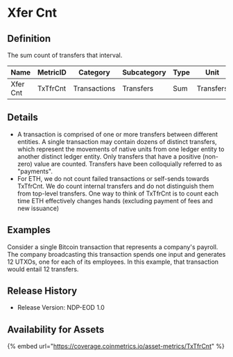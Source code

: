 # Xfer Cnt

## Definition

The sum count of transfers that interval.

| Name     | MetricID | Category     | Subcategory | Type | Unit      | Interval |
| -------- | -------- | ------------ | ----------- | ---- | --------- | -------- |
| Xfer Cnt | TxTfrCnt | Transactions | Transfers   | Sum  | Transfers | 1 day    |

## Details

* A transaction is comprised of one or more transfers between different entities. A single transaction may contain dozens of distinct transfers, which represent the movements of native units from one ledger entity to another distinct ledger entity. Only transfers that have a positive (non-zero) value are counted. Transfers have been colloquially referred to as "payments".
* For ETH, we do not count failed transactions or self-sends towards TxTfrCnt. We do count internal transfers and do not distinguish them from top-level transfers. One way to think of TxTfrCnt is to count each time ETH effectively changes hands (excluding payment of fees and new issuance)

## Examples

Consider a single Bitcoin transaction that represents a company's payroll. The company broadcasting this transaction spends one input and generates 12 UTXOs, one for each of its employees. In this example, that transaction would entail 12 transfers.

## Release History

* Release Version: NDP-EOD 1.0

## Availability for Assets

{% embed url="https://coverage.coinmetrics.io/asset-metrics/TxTfrCnt" %}
